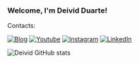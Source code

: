### Welcome, I'm Deivid Duarte!

Contacts:

[![Blog](https://img.shields.io/badge/Blogger-FF5722?style=for-the-badge&logo=blogger&logoColor=white)](https://deividduarte2012.blogspot.com/) [![Youtube](https://img.shields.io/badge/YouTube-FF0000?style=for-the-badge&logo=youtube&logoColor=white)](https://www.youtube.com/channel/UCOkbpu3eISBkp12cLPVQ9lQ) [![Instagram](https://img.shields.io/badge/Instagram-E4405F?style=for-the-badge&logo=instagram&logoColor=white)](https://www.instagram.com/caindo_na_rede/) [![LinkedIn](https://img.shields.io/badge/LinkedIn-0077B5?style=for-the-badge&logo=linkedin&logoColor=white)](https://www.linkedin.com/in/deivid-duarte-b726a83a/)

![Deivid GitHub stats](https://github-readme-stats.vercel.app/api?username=deividduarte20&show_icons=true&theme=radical)







